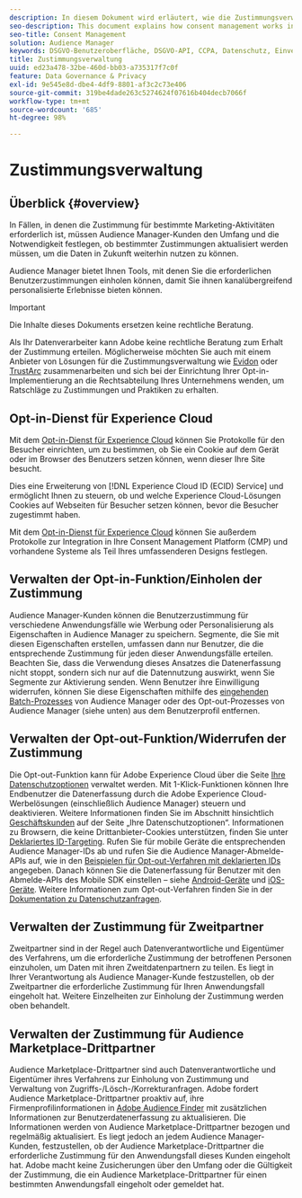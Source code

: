 ```yaml
---
description: In diesem Dokument wird erläutert, wie die Zustimmungsverwaltung in Audience Manager funktioniert.
seo-description: This document explains how consent management works in Audience Manager.
seo-title: Consent Management
solution: Audience Manager
keywords: DSGVO-Benutzeroberfläche, DSGVO-API, CCPA, Datenschutz, Einverständnis
title: Zustimmungsverwaltung
uuid: ed23a478-32be-460d-bb03-a735317f7c0f
feature: Data Governance & Privacy
exl-id: 9e545e8d-dbe4-4df9-8801-af3c2c73e406
source-git-commit: 319be4dade263c5274624f07616b404decb7066f
workflow-type: tm+mt
source-wordcount: '685'
ht-degree: 98%

---
```


# Zustimmungsverwaltung

## Überblick {#overview}

In Fällen, in denen die Zustimmung für bestimmte Marketing-Aktivitäten erforderlich ist, müssen Audience Manager-Kunden den Umfang und die Notwendigkeit festlegen, ob bestimmter Zustimmungen aktualisiert werden müssen, um die Daten in Zukunft weiterhin nutzen zu können.

Audience Manager bietet Ihnen Tools, mit denen Sie die erforderlichen Benutzerzustimmungen einholen können, damit Sie ihnen kanalübergreifend personalisierte Erlebnisse bieten können. 

>[!IMPORTANT]
>
> Die Inhalte dieses Dokuments ersetzen keine rechtliche Beratung.
>
> Als Ihr Datenverarbeiter kann Adobe keine rechtliche Beratung zum Erhalt der Zustimmung erteilen. Möglicherweise möchten Sie auch mit einem Anbieter von Lösungen für die Zustimmungsverwaltung wie [Evidon](https://theblog.adobe.com/evidon-builds-gdpr-universal-consent-integration-with-launch-by-adobe/) oder [TrustArc](https://theblog.adobe.com/trustarc-builds-consent-integration-launch-adobe/) zusammenarbeiten und sich bei der Einrichtung Ihrer Opt-in-Implementierung an die Rechtsabteilung Ihres Unternehmens wenden, um Ratschläge zu Zustimmungen und Praktiken zu erhalten.

## Opt-in-Dienst für Experience Cloud

Mit dem [Opt-in-Dienst für Experience Cloud](https://experienceleague.adobe.com/docs/id-service/using/implementation/opt-in-service/optin-overview.html) können Sie Protokolle für den Besucher einrichten, um zu bestimmen, ob Sie ein Cookie auf dem Gerät oder im Browser des Benutzers setzen können, wenn dieser Ihre Site besucht.

Dies eine Erweiterung von [!DNL Experience Cloud ID (ECID) Service] und ermöglicht Ihnen zu steuern, ob und welche Experience Cloud-Lösungen Cookies auf Webseiten für Besucher setzen können, bevor die Besucher zugestimmt haben.

Mit dem [Opt-in-Dienst für Experience Cloud](https://experienceleague.adobe.com/docs/id-service/using/implementation/opt-in-service/optin-overview.html) können Sie außerdem Protokolle zur Integration in Ihre Consent Management Platform (CMP) und vorhandene Systeme als Teil Ihres umfassenderen Designs festlegen.

## Verwalten der Opt-in-Funktion/Einholen der Zustimmung

Audience Manager-Kunden können die Benutzerzustimmung für verschiedene Anwendungsfälle wie Werbung oder Personalisierung als Eigenschaften in Audience Manager zu speichern. Segmente, die Sie mit diesen Eigenschaften erstellen, umfassen dann nur Benutzer, die die entsprechende Zustimmung für jeden dieser Anwendungsfälle erteilen. Beachten Sie, dass die Verwendung dieses Ansatzes die Datenerfassung nicht stoppt, sondern sich nur auf die Datennutzung auswirkt, wenn Sie Segmente zur Aktivierung senden. Wenn Benutzer ihre Einwilligung widerrufen, können Sie diese Eigenschaften mithilfe des [eingehenden Batch-Prozesses](../../integration/sending-audience-data/batch-data-transfer-explained/inbound-file-contents.md) von Audience Manager oder des Opt-out-Prozesses von Audience Manager (siehe unten) aus dem Benutzerprofil entfernen.

## Verwalten der Opt-out-Funktion/Widerrufen der Zustimmung

Die Opt-out-Funktion kann für Adobe Experience Cloud über die Seite [Ihre Datenschutzoptionen](https://www.adobe.com/de/privacy/opt-out.html#customeruse) verwaltet werden. Mit 1-Klick-Funktionen können Ihre Endbenutzer die Datenerfassung durch die Adobe Experience Cloud-Werbelösungen (einschließlich Audience Manager) steuern und deaktivieren. Weitere Informationen finden Sie im Abschnitt hinsichtlich [ Geschäftskunden](https://www.adobe.com/de/privacy/opt-out.html#customeruse) auf der Seite „Ihre Datenschutzoptionen“. Informationen zu Browsern, die keine Drittanbieter-Cookies unterstützen, finden Sie unter [Deklariertes ID-Targeting](../../features/declared-ids.md#declared-id-targeting). Rufen Sie für mobile Geräte die entsprechenden Audience Manager-IDs ab und rufen Sie die Audience Manager-Abmelde-APIs auf, wie in den [Beispielen für Opt-out-Verfahren mit deklarierten IDs](../../features/declared-ids.md#opt-out-examples) angegeben. Danach können Sie die Datenerfassung für Benutzer mit den Abmelde-APIs des Mobile SDK einstellen – siehe [Android-Geräte](https://experienceleague.adobe.com/docs/mobile-services/android/gdpr-privacy-android/privacy.html) und [iOS-Geräte](https://experienceleague.adobe.com/docs/mobile-services/ios/privacy-gdpr-ios/privacy.html). Weitere Informationen zum Opt-out-Verfahren finden Sie in der [Dokumentation zu Datenschutzanfragen](../../overview/data-security-and-privacy/data-privacy-requests.md).

## Verwalten der Zustimmung für Zweitpartner

Zweitpartner sind in der Regel auch Datenverantwortliche und Eigentümer des Verfahrens, um die erforderliche Zustimmung der betroffenen Personen einzuholen, um Daten mit ihren Zweitdatenpartnern zu teilen. Es liegt in Ihrer Verantwortung als Audience Manager-Kunde festzustellen, ob der Zweitpartner die erforderliche Zustimmung für Ihren Anwendungsfall eingeholt hat. Weitere Einzelheiten zur Einholung der Zustimmung werden oben behandelt.

## Verwalten der Zustimmung für Audience Marketplace-Drittpartner

Audience Marketplace-Drittpartner sind auch Datenverantwortliche und Eigentümer ihres Verfahrens zur Einholung von Zustimmung und Verwaltung von Zugriffs-/Lösch-/Korrekturanfragen. Adobe fordert Audience Marketplace-Drittpartner proaktiv auf, ihre Firmenprofilinformationen in [Adobe Audience Finder](https://www.adobe-audience-finder.com/) mit zusätzlichen Informationen zur Benutzerdatenerfassung zu aktualisieren. Die Informationen werden von Audience Marketplace-Drittpartner bezogen und regelmäßig aktualisiert. Es liegt jedoch an jedem Audience Manager-Kunden, festzustellen, ob der Audience Marketplace-Drittpartner die erforderliche Zustimmung für den Anwendungsfall dieses Kunden eingeholt hat. Adobe macht keine Zusicherungen über den Umfang oder die Gültigkeit der Zustimmung, die ein Audience Marketplace-Drittpartner für einen bestimmten Anwendungsfall eingeholt oder gemeldet hat.
